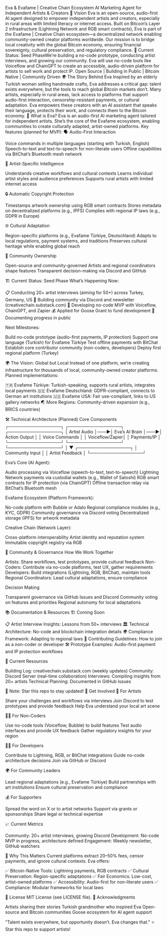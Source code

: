 Eva & Evafame | Creative Chain Ecosystem
AI Marketing Agent for Independent Artists & Creators
🎯 Vision
Eva is an open-source, audio-first AI agent designed to empower independent artists and creators, especially in rural areas with limited literacy or internet access. Built on Bitcoin’s Layer 2 infrastructure (Lightning Network and RGB smart contracts), Eva is part of the Evafame | Creative Chain ecosystem—a decentralized network enabling community-owned creator platforms worldwide. Our mission is to bridge local creativity with the global Bitcoin economy, ensuring financial sovereignty, cultural preservation, and regulatory compliance.
🌱 Current Status: Seed PhaseWe’re building a no-code prototype, conducting artist interviews, and growing our community. Eva will use no-code tools like Voiceflow and ChainGPT to create an accessible, audio-driven platform for artists to sell work and protect IP.
Open Source | Building in Public | Bitcoin Native | Community Driven
🌍 The Story Behind Eva
Inspired by an elderly Turkish woman selling handmade crafts, Eva addresses a critical gap: talent exists everywhere, but the tools to reach global Bitcoin markets don’t. Many artists, especially in rural areas, lack access to platforms that support audio-first interaction, censorship-resistant payments, or cultural adaptation. Eva empowers these creators with an AI assistant that speaks their language, protects their work, and connects them to the Bitcoin economy.
🤖 What is Eva?
Eva is an audio-first AI marketing agent tailored for independent artists. She’s the core of the Evafame ecosystem, enabling communities to create culturally adapted, artist-owned platforms. Key features (planned for MVP):
🗣️ Audio-First Interaction

Voice commands in multiple languages (starting with Turkish, English)
Speech-to-text and text-to-speech for non-literate users
Offline capabilities via BitChat’s Bluetooth mesh network

🎨 Artist-Specific Intelligence

Understands creative workflows and cultural contexts
Learns individual artist styles and audience preferences
Supports rural artists with limited internet access

🔒 Automatic Copyright Protection

Timestamps artwork ownership using RGB smart contracts
Stores metadata on decentralized platforms (e.g., IPFS)
Complies with regional IP laws (e.g., GDPR in Europe)

🌐 Cultural Adaptation

Region-specific platforms (e.g., Evafame Türkiye, Deutschland)
Adapts to local regulations, payment systems, and traditions
Preserves cultural heritage while enabling global reach

🤝 Community Ownership

Open-source and community-governed
Artists and regional coordinators shape features
Transparent decision-making via Discord and GitHub

🏗️ Current Status: Seed Phase
What’s Happening Now:

📋 Conducting 20+ artist interviews (aiming for 50+) across Turkey, Germany, US
💬 Building community via Discord and newsletter (creativechain.substack.com)
🎯 Developing no-code MVP with Voiceflow, ChainGPT, and Zapier
💰 Applied for Goose Grant to fund development
📝 Documenting progress in public

Next Milestones:

Build no-code prototype (audio-first payments, IP protection)
Support one language (Turkish) for Evafame Türkiye
Test offline payments with BitChat
Establish core contributor community (non-coders, developers)
Deploy first regional platform (Turkey)

🌍 The Vision: Global but Local
Instead of one platform, we’re creating infrastructure for thousands of local, community-owned creator platforms. Planned implementations:

🇹🇷 Evafame Türkiye: Turkish-speaking, supports rural artists, integrates local payments
🇩🇪 Evafame Deutschland: GDPR-compliant, connects to German art institutions
🇺🇸 Evafame USA: Fair use-compliant, links to US gallery networks
🌏 More Regions: Community-driven expansion (e.g., BRICS countries)

🛠️ Technical Architecture (Planned)
Core Components
┌─────────────────┐    ┌─────────────────┐    ┌─────────────────┐
│ Artist Audio    │───▶│ Eva’s AI Brain  │───▶│ Action Output   │
│ Voice Commands  │    │ Voiceflow/Zapier│    │ Payments/IP     │
└─────────────────┘    └─────────────────┘    └─────────────────┘
                                │
                                ▼
                       ┌─────────────────┐
                       │ Community Input │
                       │ Artist Feedback │
                       └─────────────────┘

Eva’s Core (AI Agent):

Audio processing via Voiceflow (speech-to-text, text-to-speech)
Lightning Network payments via custodial wallets (e.g., Wallet of Satoshi)
RGB smart contracts for IP protection (via ChainGPT)
Offline transaction relay via BitChat’s Bluetooth mesh

Evafame Ecosystem (Platform Framework):

No-code platform with Bubble or Adalo
Regional compliance modules (e.g., KYC, GDPR)
Community governance via Discord voting
Decentralized storage (IPFS) for artwork metadata

Creative Chain (Network Layer):

Cross-platform interoperability
Artist identity and reputation system
Immutable copyright registry via RGB

🤝 Community & Governance
How We Work Together

Artists: Share workflows, test prototypes, provide cultural feedback
Non-Coders: Contribute via no-code platforms, test UX, gather requirements
Developers: Build integrations (Lightning, RGB, BitChat), maintain tools
Regional Coordinators: Lead cultural adaptations, ensure compliance

Decision Making

Transparent governance via GitHub Issues and Discord
Community voting on features and priorities
Regional autonomy for local adaptations

📚 Documentation & Resources
🏗️ Coming Soon

📋 Artist Interview Insights: Lessons from 50+ interviews
🏛️ Technical Architecture: No-code and blockchain integration details
🌍 Compliance Framework: Adapting to regional laws
🤝 Contributing Guidelines: How to join as a non-coder or developer
🛠️ Prototype Examples: Audio-first payment and IP protection workflows

📖 Current Resources

Building Log: creativechain.substack.com (weekly updates)
Community: Discord Server (real-time collaboration)
Interviews: Compiling insights from 20+ artists
Technical Planning: Documented in GitHub Issues

📝 Note: Star this repo to stay updated!
🚀 Get Involved
🎨 For Artists

Share your challenges and workflows via interviews
Join Discord to test prototypes and provide feedback
Help Eva understand your local art scene

👩‍💻 For Non-Coders

Use no-code tools (Voiceflow, Bubble) to build features
Test audio interfaces and provide UX feedback
Gather regulatory insights for your region

👨‍💻 For Developers

Contribute to Lightning, RGB, or BitChat integrations
Guide no-code architecture decisions
Join via GitHub or Discord

🌍 For Community Leaders

Lead regional adaptations (e.g., Evafame Türkiye)
Build partnerships with art institutions
Ensure cultural preservation and compliance

💰 For Supporters

Spread the word on X or to artist networks
Support via grants or sponsorships
Share legal or technical expertise

📈 Current Metrics

Community: 20+ artist interviews, growing Discord
Development: No-code MVP in progress, architecture defined
Engagement: Weekly newsletter, GitHub watchers

🎯 Why This Matters
Current platforms extract 20–50% fees, censor payments, and ignore cultural contexts. Eva offers:

✅ Bitcoin-Native Tools: Lightning payments, RGB contracts
✅ Cultural Preservation: Region-specific adaptations
✅ Fair Economics: Low-cost, artist-owned platforms
✅ Accessibility: Audio-first for non-literate users
✅ Compliance: Modular frameworks for local laws

📄 License
MIT License (see LICENSE file).
🙏 Acknowledgments

Artists sharing their stories
Turkish grandmother who inspired Eva
Open-source and Bitcoin communities
Goose ecosystem for AI agent support

"Talent exists everywhere, but opportunity doesn’t. Eva changes that."
⭐ Star this repo to support artists!
